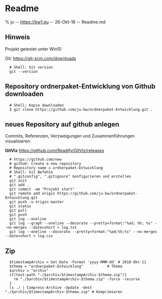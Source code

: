 # Readme

% ju -- https://bw1.eu -- 26-Okt-18  -- Readme.md

## Hinweis

Projekt getestet unter Win10


Git: <https://git-scm.com/downloads>

~~~
  # Shell: Git version
  git --version
~~~


## Repository ordnerpaket-Entwicklung von Github downloaden

~~~
  # Shell: Kopie downloaden
  $ git clone https://github.com/ju-bw/ordnerpaket-Entwicklung.git .
~~~

## neues Repository auf github anlegen

Commits, Referenzen, Verzweigungen und Zusammenführungen visualisieren.

**GitViz** <https://github.com/Readify/GitViz/releases>

~~~
  # https://github.com/new
  # github: Create a new repository
  # Repository name = ordnerpaket-Entwicklung
  # Shell: Git Befehle
  # ".gitconfig", ".gitignore" konfigurieren und erstellen
  git init
  git add .
  git commit -am "Projekt start"
  git remote add origin https://github.com/ju-bw/ordnerpaket-Entwicklung.git
  git push -u origin master 
  git status
  git pull
  git push
  git log --oneline
  git log --graph --oneline --decorate --pretty=format:"%ad; %h; %s" --no-merges --date=short > log.txt
  git log --oneline --decorate --pretty=format:"%ad;%h;%s" --no-merges --date=short > log.csv 
~~~

## Zip

~~~
  $timestampArchiv = Get-Date -Format 'yyyy-MMM-dd' # 2018-Okt-11
  $thema = "ordnerpaket-Entwicklung"           # Thema
  $archiv = "archiv"
  if(test-path "./$archiv/$timestampArchiv-$thema.zip"){
    rm "./$archiv/$timestampArchiv-$thema.zip" -force -recurse
  }
  ls ./ | Compress-Archive -Update -dest "./$archiv/$timestampArchiv-$thema.zip" # Komprimieren
~~~